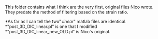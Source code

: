 This folder contains what I think are the very first, original files Nico wrote.  They predate the method of filtering based on the strain ratio.

*As far as I can tell the two" _linear_" matlab files are identical.
*"post_3D_DIC_linear.pl" is one that I modified
*"post_3D_DIC_linear_new_OLD.pl" is Nico's original.

